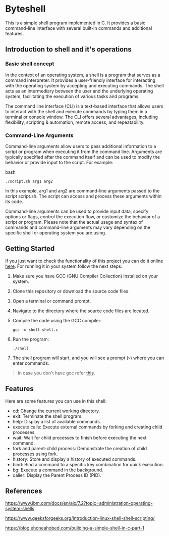 # Byteshell

This is a simple shell program implemented in C. It provides a basic command-line interface with several built-in commands and additional features.

## Introduction to shell and it's operations

### Basic shell concept

In the context of an operating system, a shell is a program that serves as a command interpreter. It provides a user-friendly interface for interacting with the operating system by accepting and executing commands. The shell acts as an intermediary between the user and the underlying operating system, facilitating the execution of various tasks and programs.

The command line interface (CLI) is a text-based interface that allows users to interact with the shell and execute commands by typing them in a terminal or console window. The CLI offers several advantages, including flexibility, scripting & automation, remote access, and repeatability.

### Command-Line Arguments
Command-line arguments allow users to pass additional information to a script or program when executing it from the command line. Arguments are typically specified after the command itself and can be used to modify the behavior or provide input to the script. For example:

bash
```
./script.sh arg1 arg2
```
In this example, arg1 and arg2 are command-line arguments passed to the script script.sh. The script can access and process these arguments within its code.

Command-line arguments can be used to provide input data, specify options or flags, control the execution flow, or customize the behavior of a script or program.
Please note that the actual usage and syntax of commands and command-line arguments may vary depending on the specific shell or operating system you are using.

## Getting Started

If you just want to check the functionality of this project you can do it online [here](https://www.programiz.com/c-programming/online-compiler/). For running it in your system follow the next steps:

1. Make sure you have GCC (GNU Compiler Collection) installed on your system.

2. Clone this repository or download the source code files.

3. Open a terminal or command prompt.

4. Navigate to the directory where the source code files are located.

5. Compile the code using the GCC compiler:

   ```
   gcc -o shell shell.c
   ```

6. Run the program:

   ```
   ./shell
   ```

7. The shell program will start, and you will see a prompt (`>`) where you can enter commands.

> In case you don't have gcc refer [this](https://gist.github.com/alandsilva26/53cd2fecf253554c2f671766d3df5d66).

## Features
Here are some features you can use in this shell:
- cd: Change the current working directory.
- exit: Terminate the shell program.
- help: Display a list of available commands.
- execute calls: Execute external commands by forking and creating child processes.
- wait: Wait for child processes to finish before executing the next command.
- fork and parent-child process: Demonstrate the creation of child processes using fork.
- history: Store and display a history of executed commands.
- bind: Bind a command to a specific key combination for quick execution.
- bg: Execute a command in the background.
- caller: Display the Parent Process ID (PID).

## References

https://www.ibm.com/docs/en/aix/7.2?topic=administration-operating-system-shells

https://www.geeksforgeeks.org/introduction-linux-shell-shell-scripting/

https://blog.ehoneahobed.com/building-a-simple-shell-in-c-part-1
